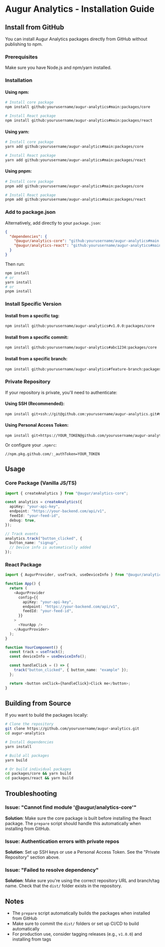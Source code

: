 # Augur Analytics - Installation Guide

## Install from GitHub

You can install Augur Analytics packages directly from GitHub without publishing to npm.

### Prerequisites

Make sure you have Node.js and npm/yarn installed.

### Installation

#### Using npm:

```bash
# Install core package
npm install github:yourusername/augur-analytics#main:packages/core

# Install React package
npm install github:yourusername/augur-analytics#main:packages/react
```

#### Using yarn:

```bash
# Install core package
yarn add github:yourusername/augur-analytics#main:packages/core

# Install React package
yarn add github:yourusername/augur-analytics#main:packages/react
```

#### Using pnpm:

```bash
# Install core package
pnpm add github:yourusername/augur-analytics#main:packages/core

# Install React package
pnpm add github:yourusername/augur-analytics#main:packages/react
```

### Add to package.json

Alternatively, add directly to your `package.json`:

```json
{
  "dependencies": {
    "@augur/analytics-core": "github:yourusername/augur-analytics#main:packages/core",
    "@augur/analytics-react": "github:yourusername/augur-analytics#main:packages/react"
  }
}
```

Then run:

```bash
npm install
# or
yarn install
# or
pnpm install
```

### Install Specific Version

#### Install from a specific tag:

```bash
npm install github:yourusername/augur-analytics#v1.0.0:packages/core
```

#### Install from a specific commit:

```bash
npm install github:yourusername/augur-analytics#abc1234:packages/core
```

#### Install from a specific branch:

```bash
npm install github:yourusername/augur-analytics#feature-branch:packages/core
```

### Private Repository

If your repository is private, you'll need to authenticate:

#### Using SSH (Recommended):

```bash
npm install git+ssh://git@github.com:yourusername/augur-analytics.git#main:packages/core
```

#### Using Personal Access Token:

```bash
npm install git+https://YOUR_TOKEN@github.com/yourusername/augur-analytics.git#main:packages/core
```

Or configure your `.npmrc`:

```
//npm.pkg.github.com/:_authToken=YOUR_TOKEN
```

## Usage

### Core Package (Vanilla JS/TS)

```typescript
import { createAnalytics } from "@augur/analytics-core";

const analytics = createAnalytics({
  apiKey: "your-api-key",
  endpoint: "https://your-backend.com/api/v1",
  feedId: "your-feed-id",
  debug: true,
});

// Track events
analytics.track("button_clicked", {
  button_name: "signup",
  // Device info is automatically added
});
```

### React Package

```typescript
import { AugurProvider, useTrack, useDeviceInfo } from "@augur/analytics-react";

function App() {
  return (
    <AugurProvider
      config={{
        apiKey: "your-api-key",
        endpoint: "https://your-backend.com/api/v1",
        feedId: "your-feed-id",
      }}
    >
      <YourApp />
    </AugurProvider>
  );
}

function YourComponent() {
  const track = useTrack();
  const deviceInfo = useDeviceInfo();

  const handleClick = () => {
    track("button_clicked", { button_name: "example" });
  };

  return <button onClick={handleClick}>Click me</button>;
}
```

## Building from Source

If you want to build the packages locally:

```bash
# Clone the repository
git clone https://github.com/yourusername/augur-analytics.git
cd augur-analytics

# Install dependencies
yarn install

# Build all packages
yarn build

# Or build individual packages
cd packages/core && yarn build
cd packages/react && yarn build
```

## Troubleshooting

### Issue: "Cannot find module '@augur/analytics-core'"

**Solution**: Make sure the core package is built before installing the React package. The `prepare` script should handle this automatically when installing from GitHub.

### Issue: Authentication errors with private repos

**Solution**: Set up SSH keys or use a Personal Access Token. See the "Private Repository" section above.

### Issue: "Failed to resolve dependency"

**Solution**: Make sure you're using the correct repository URL and branch/tag name. Check that the `dist/` folder exists in the repository.

## Notes

- The `prepare` script automatically builds the packages when installed from GitHub
- Make sure to commit the `dist/` folders or set up CI/CD to build automatically
- For production use, consider tagging releases (e.g., `v1.0.0`) and installing from tags
